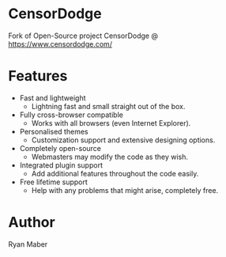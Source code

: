 # CensorDodge
Fork of Open-Source project CensorDodge @ https://www.censordodge.com/


# Features
- Fast and lightweight
  - Lightning fast and small straight out of the box.
- Fully cross-browser compatible
  - Works with all browsers (even Internet Explorer).
- Personalised themes
  - Customization support and extensive designing options.
- Completely open-source
  - Webmasters may modify the code as they wish.
- Integrated plugin support
  - Add additional features throughout the code easily.
- Free lifetime support
  - Help with any problems that might arise, completely free.


# Author
Ryan Maber
